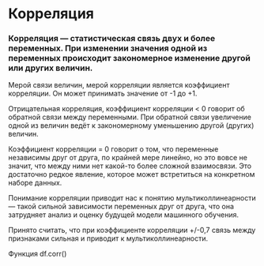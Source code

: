 # Корреляция
### Корреляция — статистическая связь двух и более переменных. При изменении значения одной из переменных происходит закономерное изменение другой или других величин. 

Мерой связи величин, мерой корреляции является коэффициент корреляции. Он может принимать значение от -1 до +1.

Отрицательная корреляция, коэффициент корреляции < 0 говорит об обратной связи между переменными. При обратной связи увеличение одной из величин ведёт к закономерному уменьшению другой (других) величин. 

Коэффициент корреляции = 0 говорит о том, что переменные независимы друг от друга, по крайней мере линейно, но это вовсе не значит, что между ними нет какой-то более сложной взаимосвязи. Это достаточно редкое явление, которое может встретиться на конкретном наборе данных.

Понимание корреляции приводит нас к понятию мультиколлинеарности — такой сильной зависимости переменных друг от друга, что она затрудняет анализ и оценку будущей модели машинного обучения. 

Принято считать, что при коэффициенте корреляции +/-0,7 связь между признаками сильная и приводит к мультиколлинеарности.

Функция df.corr()